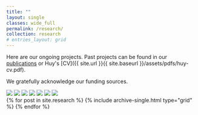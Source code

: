 ```yaml
---
title: ""
layout: single
classes: wide_full
permalink: /research/
collection: research
# entries_layout: grid
---
```


Here are our ongoing projects. Past projects can be found in our [publications](/publications/) or Huy's [CV]({{ site.url }}{{ site.baseurl }}/assets/pdfs/huy-cv.pdf).

We gratefully acknowledge our funding sources.

<div class="funding-logos">
    <a href="https://www.arl.army.mil/"><img src="{{ site.url }}{{ site.baseurl }}/assets/images/arl.jpeg"></a>
    <a href="https://www.erdc.usace.army.mil/Locations/CERL/"><img src="{{ site.url }}{{ site.baseurl }}/assets/images/cerl.webp"></a>
    <a href="https://www.darpa.mil/"><img src="{{ site.url }}{{ site.baseurl }}/assets/images/darpa.png"></a>
    <a href="https://sustainability.illinois.edu/"><img src="{{ site.url }}{{ site.baseurl }}/assets/images/isee.png"></a>
    <a href="https://www.mitre.org/"><img src="{{ site.url }}{{ site.baseurl }}/assets/images/mitre.png"></a>
    <a href="https://www.onr.navy.mil/"><img src="{{ site.url }}{{ site.baseurl }}/assets/images/onr.png"></a>
    <a href="https://zjui.illinois.edu/"><img src="{{ site.url }}{{ site.baseurl }}/assets/images/zjui.png"></a>
</div>

<archive class="grid__wrapper">
    {% for post in site.research %}
        {% include archive-single.html type="grid" %}
    {% endfor %}
</archive>
